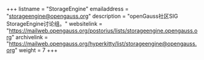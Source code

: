 +++
listname = "StorageEngine"
emailaddress = "storageengine@opengauss.org"
description = "openGauss社区SIG StorageEngine讨论组。"
websitelink = "https://mailweb.opengauss.org/postorius/lists/storageengine.opengauss.org"
archivelink = "https://mailweb.opengauss.org/hyperkitty/list/storageengine@opengauss.org"
weight =  7
+++